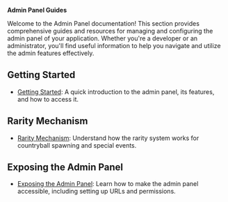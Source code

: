 **Admin Panel Guides**

Welcome to the Admin Panel documentation! This section provides comprehensive guides and resources for managing and configuring the admin panel of your application. Whether you're a developer or an administrator, you'll find useful information to help you navigate and utilize the admin features effectively.


## Getting Started
- [Getting Started](getting-started.md): A quick introduction to the admin panel, its features, and how to access it.

## Rarity Mechanism
- [Rarity Mechanism](rarity-mechanism.md): Understand how the rarity system works for countryball spawning and special events.

## Exposing the Admin Panel
- [Exposing the Admin Panel](exposing-to-internet.md): Learn how to make the admin panel accessible, including setting up URLs and permissions.